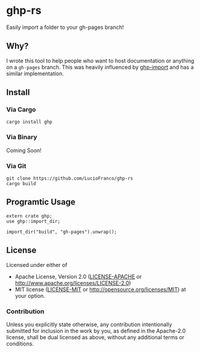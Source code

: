 # ghp-rs
Easily import a folder to your gh-pages branch!

## Why?
I wrote this tool to help people who want to host documentation or anything on a `gh-pages` branch. This was heavily influenced by [ghp-import](https://github.com/davisp/ghp-import) and has a similar implementation.

## Install

### Via Cargo

```
cargo install ghp
```

### Via Binary
Coming Soon!

### Via Git

```
git clone https://github.com/LucioFranco/ghp-rs
cargo build
```

## Programtic Usage
```
extern crate ghp;
use ghp::import_dir;

import_dir("build", "gh-pages").unwrap();
```

## License

Licensed under either of
 * Apache License, Version 2.0 ([LICENSE-APACHE](LICENSE-APACHE) or http://www.apache.org/licenses/LICENSE-2.0)
 * MIT license ([LICENSE-MIT](LICENSE-MIT) or http://opensource.org/licenses/MIT)
at your option.

### Contribution

Unless you explicitly state otherwise, any contribution intentionally submitted
for inclusion in the work by you, as defined in the Apache-2.0 license, shall be dual licensed as above, without any
additional terms or conditions.